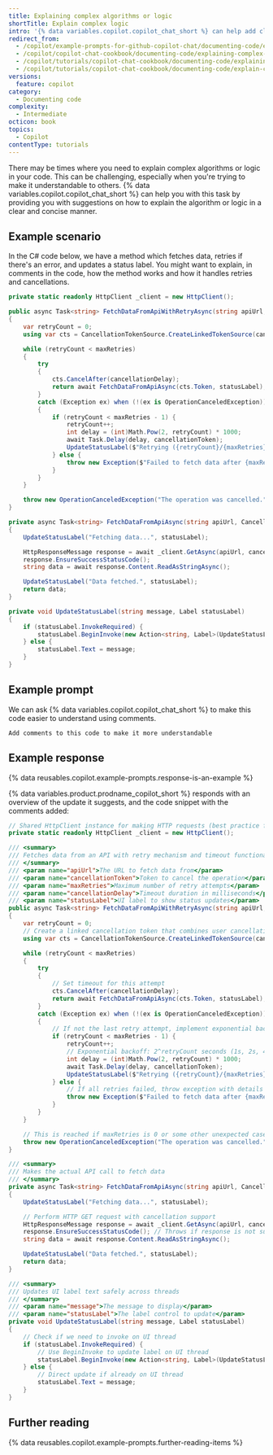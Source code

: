```yaml
---
title: Explaining complex algorithms or logic
shortTitle: Explain complex logic
intro: '{% data variables.copilot.copilot_chat_short %} can help add clear and concise documentation on complex algorithms or logic.'
redirect_from:
  - /copilot/example-prompts-for-github-copilot-chat/documenting-code/explaining-complex-algorithms-or-logic
  - /copilot/copilot-chat-cookbook/documenting-code/explaining-complex-algorithms-or-logic
  - /copilot/tutorials/copilot-chat-cookbook/documenting-code/explaining-complex-algorithms-or-logic
  - /copilot/tutorials/copilot-chat-cookbook/documenting-code/explain-complex-logic
versions:
  feature: copilot
category:
  - Documenting code
complexity:
  - Intermediate
octicon: book
topics:
  - Copilot
contentType: tutorials
---
```


There may be times where you need to explain complex algorithms or logic in your code. This can be challenging, especially when you're trying to make it understandable to others. {% data variables.copilot.copilot_chat_short %} can help you with this task by providing you with suggestions on how to explain the algorithm or logic in a clear and concise manner.

## Example scenario

In the C# code below, we have a method which fetches data, retries if there's an error, and updates a status label. You might want to explain, in comments in the code, how the method works and how it handles retries and cancellations.

```csharp
private static readonly HttpClient _client = new HttpClient();

public async Task<string> FetchDataFromApiWithRetryAsync(string apiUrl, CancellationToken cancellationToken, int maxRetries, int cancellationDelay, Label statusLabel)
{
    var retryCount = 0;
    using var cts = CancellationTokenSource.CreateLinkedTokenSource(cancellationToken);

    while (retryCount < maxRetries)
    {
        try
        {
            cts.CancelAfter(cancellationDelay);
            return await FetchDataFromApiAsync(cts.Token, statusLabel);
        }
        catch (Exception ex) when (!(ex is OperationCanceledException))
        {
            if (retryCount < maxRetries - 1) {
                retryCount++;
                int delay = (int)Math.Pow(2, retryCount) * 1000;
                await Task.Delay(delay, cancellationToken);
                UpdateStatusLabel($"Retrying ({retryCount}/{maxRetries})...", statusLabel);
            } else {
                throw new Exception($"Failed to fetch data after {maxRetries} retries: {ex.Message}", ex);
            }
        }
    }

    throw new OperationCanceledException("The operation was cancelled.", cts.Token);
}

private async Task<string> FetchDataFromApiAsync(string apiUrl, CancellationToken cancellationToken, Label statusLabel)
{
    UpdateStatusLabel("Fetching data...", statusLabel);

    HttpResponseMessage response = await _client.GetAsync(apiUrl, cancellationToken);
    response.EnsureSuccessStatusCode();
    string data = await response.Content.ReadAsStringAsync();

    UpdateStatusLabel("Data fetched.", statusLabel);
    return data;
}

private void UpdateStatusLabel(string message, Label statusLabel)
{
    if (statusLabel.InvokeRequired) {
        statusLabel.BeginInvoke(new Action<string, Label>(UpdateStatusLabel), message, statusLabel);
    } else {
        statusLabel.Text = message;
    }
}
```

## Example prompt

We can ask {% data variables.copilot.copilot_chat_short %} to make this code easier to understand using comments.

`Add comments to this code to make it more understandable`

## Example response

{% data reusables.copilot.example-prompts.response-is-an-example %}

{% data variables.product.prodname_copilot_short %} responds with an overview of the update it suggests, and the code snippet with the comments added:

```csharp
// Shared HttpClient instance for making HTTP requests (best practice for reuse)
private static readonly HttpClient _client = new HttpClient();

/// <summary>
/// Fetches data from an API with retry mechanism and timeout functionality
/// </summary>
/// <param name="apiUrl">The URL to fetch data from</param>
/// <param name="cancellationToken">Token to cancel the operation</param>
/// <param name="maxRetries">Maximum number of retry attempts</param>
/// <param name="cancellationDelay">Timeout duration in milliseconds</param>
/// <param name="statusLabel">UI label to show status updates</param>
public async Task<string> FetchDataFromApiWithRetryAsync(string apiUrl, CancellationToken cancellationToken, int maxRetries, int cancellationDelay, Label statusLabel)
{
    var retryCount = 0;
    // Create a linked cancellation token that combines user cancellation and timeout
    using var cts = CancellationTokenSource.CreateLinkedTokenSource(cancellationToken);

    while (retryCount < maxRetries)
    {
        try
        {
            // Set timeout for this attempt
            cts.CancelAfter(cancellationDelay);
            return await FetchDataFromApiAsync(cts.Token, statusLabel);
        }
        catch (Exception ex) when (!(ex is OperationCanceledException))
        {
            // If not the last retry attempt, implement exponential backoff
            if (retryCount < maxRetries - 1) {
                retryCount++;
                // Exponential backoff: 2^retryCount seconds (1s, 2s, 4s, 8s, etc.)
                int delay = (int)Math.Pow(2, retryCount) * 1000;
                await Task.Delay(delay, cancellationToken);
                UpdateStatusLabel($"Retrying ({retryCount}/{maxRetries})...", statusLabel);
            } else {
                // If all retries failed, throw exception with details
                throw new Exception($"Failed to fetch data after {maxRetries} retries: {ex.Message}", ex);
            }
        }
    }

    // This is reached if maxRetries is 0 or some other unexpected case
    throw new OperationCanceledException("The operation was cancelled.", cts.Token);
}

/// <summary>
/// Makes the actual API call to fetch data
/// </summary>
private async Task<string> FetchDataFromApiAsync(string apiUrl, CancellationToken cancellationToken, Label statusLabel)
{
    UpdateStatusLabel("Fetching data...", statusLabel);

    // Perform HTTP GET request with cancellation support
    HttpResponseMessage response = await _client.GetAsync(apiUrl, cancellationToken);
    response.EnsureSuccessStatusCode(); // Throws if response is not successful
    string data = await response.Content.ReadAsStringAsync();

    UpdateStatusLabel("Data fetched.", statusLabel);
    return data;
}

/// <summary>
/// Updates UI label text safely across threads
/// </summary>
/// <param name="message">The message to display</param>
/// <param name="statusLabel">The label control to update</param>
private void UpdateStatusLabel(string message, Label statusLabel)
{
    // Check if we need to invoke on UI thread
    if (statusLabel.InvokeRequired) {
        // Use BeginInvoke to update label on UI thread
        statusLabel.BeginInvoke(new Action<string, Label>(UpdateStatusLabel), message, statusLabel);
    } else {
        // Direct update if already on UI thread
        statusLabel.Text = message;
    }
}
```

## Further reading

{% data reusables.copilot.example-prompts.further-reading-items %}
